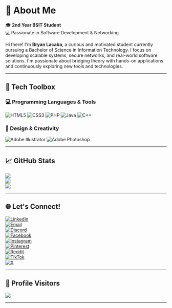 # 💼 About Me

🎓 **2nd Year BSIT Student**  
💻 Passionate in Software Development & Networking

Hi there! I'm **Bryan Lacaba**, a curious and motivated student currently pursuing a Bachelor of Science in Information Technology. I focus on developing scalable systems, secure networks, and real-world software solutions. I'm passionate about bridging theory with hands-on applications and continuously exploring new tools and technologies.

---

## 🧰 Tech Toolbox

### 💻 Programming Languages & Tools
![HTML5](https://img.shields.io/badge/HTML5-E34F26?style=flat&logo=html5&logoColor=white)
![CSS3](https://img.shields.io/badge/CSS3-1572B6?style=flat&logo=css3&logoColor=white)
![PHP](https://img.shields.io/badge/PHP-777BB4?style=flat&logo=php&logoColor=white)
![Java](https://img.shields.io/badge/Java-ED8B00?style=flat&logo=openjdk&logoColor=white)
![C++](https://img.shields.io/badge/C++-00599C?style=flat&logo=c%2B%2B&logoColor=white)

### 🎨 Design & Creativity
![Adobe Illustrator](https://img.shields.io/badge/Illustrator-FF9A00?style=flat&logo=adobe-illustrator&logoColor=white)
![Adobe Photoshop](https://img.shields.io/badge/Photoshop-31A8FF?style=flat&logo=adobe-photoshop&logoColor=white)

---

## 📈 GitHub Stats

![](https://github-readme-stats.vercel.app/api?username=Lacaba-Bry&theme=radical&hide_border=false&show_icons=true)  
![](https://github-readme-streak-stats.herokuapp.com/?user=Lacaba-Bry&theme=radical&hide_border=false)  
![](https://github-readme-stats.vercel.app/api/top-langs/?username=Lacaba-Bry&layout=compact&theme=radical&hide_border=false)

---

## 🌐 Let's Connect!

[![LinkedIn](https://img.shields.io/badge/LinkedIn-0077B5.svg?style=flat&logo=linkedin&logoColor=white)](https://linkedin.com/in/Bryan%20Lacaba)  
[![Email](https://img.shields.io/badge/Email-D14836?style=flat&logo=gmail&logoColor=white)](mailto:bryan.lacaba@cvsu.edu.ph)  
[![Discord](https://img.shields.io/badge/Discord-7289DA.svg?style=flat&logo=discord&logoColor=white)](https://discord.gg/bruan0548)  
[![Facebook](https://img.shields.io/badge/Facebook-1877F2?style=flat&logo=facebook&logoColor=white)](https://facebook.com/@bryanlacabaxx)  
[![Instagram](https://img.shields.io/badge/Instagram-E4405F.svg?style=flat&logo=instagram&logoColor=white)](https://instagram.com/bryanlacabaxx)  
[![Pinterest](https://img.shields.io/badge/Pinterest-E60023?style=flat&logo=pinterest&logoColor=white)](https://pinterest.com/Bryan%20Lacaba)  
[![Reddit](https://img.shields.io/badge/Reddit-FF4500.svg?style=flat&logo=reddit&logoColor=white)](https://reddit.com/user/Bryan%20Lacaba)  
[![TikTok](https://img.shields.io/badge/TikTok-000000.svg?style=flat&logo=tiktok&logoColor=white)](https://tiktok.com/@Bryan%20Lacaba)  
[![X](https://img.shields.io/badge/X-black.svg?style=flat&logo=x&logoColor=white)](https://x.com/Bryan%20Lacaba)

---

## 📍 Profile Visitors

[![](https://visitcount.itsvg.in/api?id=Lacaba-Bry&label=Profile%20Views&color=0&icon=5&pretty=false)](https://visitcount.itsvg.in)

---

<!-- Created with ❤️ by Bryan Lacaba -->
